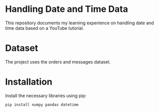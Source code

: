 # Handling Date and Time Data
This repository documents my learning experience on handling date and time data based on a YouTube tutorial.

# Dataset
The project uses the orders and messages dataset.

# Installation
Install the necessary libraries using pip:
```bash
pip install numpy pandas datetime
